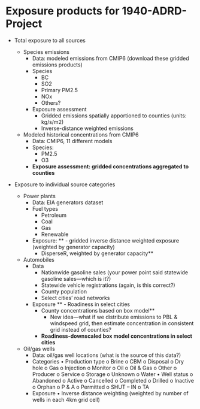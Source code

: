Exposure products for 1940-ADRD-Project
=====

*	Total exposure to all sources
    -	Species emissions
        -	Data: modeled emissions from CMIP6 (download these gridded emissions products)
        -	Species
            -	BC
            -	SO2
            -	Primary PM2.5
            -	NOx
            -	Others?
        -	Exposure assessment
            -	Gridded emissions spatially apportioned to counties (units: kg/s/m2)
            -	Inverse-distance weighted emissions
    -	Modeled historical concentrations from CMIP6
        -	Data: CMIP6, 11 different models
        -	Species: 
            -	PM2.5
            -	O3
        -	**Exposure assessment: gridded concentrations aggregated to counties**

*	Exposure to individual source categories
    -	Power plants
        -	Data: EIA generators dataset
        -	Fuel types
            -	Petroleum
            -	Coal
            -	Gas
            -	Renewable 
        -	Exposure: 
           ** -	gridded inverse distance weighted exposure (weighted by generator capacity)
            -	DisperseR, weighted by generator capacity**
    -	Automobiles
        -	Data
            -	Nationwide gasoline sales (your power point said statewide gasoline sales—which is it?)
            -	Statewide vehicle registrations (again, is this correct?)
            -	County population
            -	Select cities’ road networks
        -	Exposure
        **    -	Roadiness in select cities
            -	County concentrations based on box model**
                -	New idea—what if we distribute emissions to PBL & windspeed grid, then estimate concentration in consistent grid instead of counties?
            -	**Roadiness-downscaled box model concentrations in select cities**
    -	Oil/gas wells
        -	Data: oil/gas well locations (what is the source of this data?)
        -	Categories
•	Production type
o	Brine
o	CBM
o	Disposal
o	Dry hole
o	Gas
o	Injection
o	Monitor
o	Oil
o	Oil & Gas
o	Other
o	Producer
o	Service 
o	Storage
o	Unknown
o	Water 
•	Well status
o	Abandoned
o	Active
o	Cancelled
o	Completed
o	Drilled
o	Inactive
o	Orphan
o	P & A
o	Permitted
o	SHUT – IN
o	TA
        -	Exposure
•	Inverse distance weighting (weighted by number of wells in each 4km grid cell)




